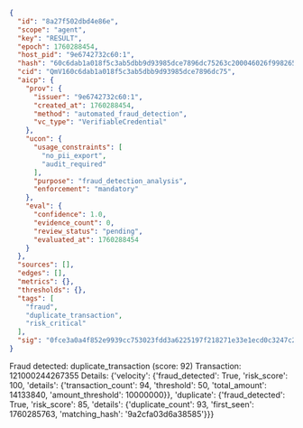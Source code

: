 ```json
{
  "id": "8a27f502dbd4e86e",
  "scope": "agent",
  "key": "RESULT",
  "epoch": 1760288454,
  "host_pid": "9e6742732c60:1",
  "hash": "60c6dab1a018f5c3ab5dbb9d93985dce7896dc75263c200046026f99826558e6",
  "cid": "QmV160c6dab1a018f5c3ab5dbb9d93985dce7896dc75",
  "aicp": {
    "prov": {
      "issuer": "9e6742732c60:1",
      "created_at": 1760288454,
      "method": "automated_fraud_detection",
      "vc_type": "VerifiableCredential"
    },
    "ucon": {
      "usage_constraints": [
        "no_pii_export",
        "audit_required"
      ],
      "purpose": "fraud_detection_analysis",
      "enforcement": "mandatory"
    },
    "eval": {
      "confidence": 1.0,
      "evidence_count": 0,
      "review_status": "pending",
      "evaluated_at": 1760288454
    }
  },
  "sources": [],
  "edges": [],
  "metrics": {},
  "thresholds": {},
  "tags": [
    "fraud",
    "duplicate_transaction",
    "risk_critical"
  ],
  "sig": "0fce3a0a4f852e9939cc753023fdd3a6225197f218271e33e1ecd0c3247c28b3"
}
```

Fraud detected: duplicate_transaction (score: 92)
Transaction: 121000244267355
Details: {'velocity': {'fraud_detected': True, 'risk_score': 100, 'details': {'transaction_count': 94, 'threshold': 50, 'total_amount': 14133840, 'amount_threshold': 10000000}}, 'duplicate': {'fraud_detected': True, 'risk_score': 85, 'details': {'duplicate_count': 93, 'first_seen': 1760285763, 'matching_hash': '9a2cfa03d6a38585'}}}
